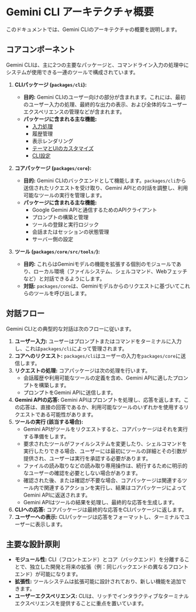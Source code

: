 # Gemini CLI アーキテクチャ概要

このドキュメントでは、Gemini CLIのアーキテクチャの概要を説明します。

## コアコンポーネント

Gemini CLIは、主に2つの主要なパッケージと、コマンドライン入力の処理中にシステムが使用できる一連のツールで構成されています。

1.  **CLIパッケージ (`packages/cli`):**

    - **目的:** Gemini CLIのユーザー向けの部分が含まれます。これには、最初のユーザー入力の処理、最終的な出力の表示、および全体的なユーザーエクスペリエンスの管理などが含まれます。
    - **パッケージに含まれる主な機能:**
      - [入力処理](./cli/commands.md)
      - 履歴管理
      - 表示レンダリング
      - [テーマとUIのカスタマイズ](./cli/themes.md)
      - [CLI設定](./cli/configuration.md)

2.  **コアパッケージ (`packages/core`):**

    - **目的:** Gemini CLIのバックエンドとして機能します。`packages/cli`から送信されたリクエストを受け取り、Gemini APIとの対話を調整し、利用可能なツールの実行を管理します。
    - **パッケージに含まれる主な機能:**
      - Google Gemini APIと通信するためのAPIクライアント
      - プロンプトの構築と管理
      - ツールの登録と実行ロジック
      - 会話またはセッションの状態管理
      - サーバー側の設定

3.  **ツール (`packages/core/src/tools/`):**
    - **目的:** これらはGeminiモデルの機能を拡張する個別のモジュールであり、ローカル環境（ファイルシステム、シェルコマンド、Webフェッチなど）と対話できるようにします。
    - **対話:** `packages/core`は、Geminiモデルからのリクエストに基づいてこれらのツールを呼び出します。

## 対話フロー

Gemini CLIとの典型的な対話は次のフローに従います。

1.  **ユーザー入力:** ユーザーはプロンプトまたはコマンドをターミナルに入力し、これは`packages/cli`によって管理されます。
2.  **コアへのリクエスト:** `packages/cli`はユーザーの入力を`packages/core`に送信します。
3.  **リクエストの処理:** コアパッケージは次の処理を行います。
    - 会話履歴や利用可能なツールの定義を含め、Gemini APIに適したプロンプトを構築します。
    - プロンプトをGemini APIに送信します。
4.  **Gemini APIの応答:** Gemini APIはプロンプトを処理し、応答を返します。この応答は、直接の回答であるか、利用可能なツールのいずれかを使用するリクエストである可能性があります。
5.  **ツールの実行 (該当する場合):**
    - Gemini APIがツールをリクエストすると、コアパッケージはそれを実行する準備をします。
    - 要求されたツールがファイルシステムを変更したり、シェルコマンドを実行したりできる場合、ユーザーには最初にツールの詳細とその引数が提供され、ユーザーは実行を承認する必要があります。
    - ファイルの読み取りなどの読み取り専用操作は、続行するために明示的なユーザーの確認を必要としない場合があります。
    - 確認された後、または確認が不要な場合、コアパッケージは関連するツール内で関連するアクションを実行し、結果はコアパッケージによってGemini APIに返送されます。
    - Gemini APIはツールの結果を処理し、最終的な応答を生成します。
6.  **CLIへの応答:** コアパッケージは最終的な応答をCLIパッケージに返します。
7.  **ユーザーへの表示:** CLIパッケージは応答をフォーマットし、ターミナルでユーザーに表示します。

## 主要な設計原則

- **モジュール性:** CLI（フロントエンド）とコア（バックエンド）を分離することで、独立した開発と将来の拡張（例：同じバックエンドの異なるフロントエンド）が可能になります。
- **拡張性:** ツールシステムは拡張可能に設計されており、新しい機能を追加できます。
- **ユーザーエクスペリエンス:** CLIは、リッチでインタラクティブなターミナルエクスペリエンスを提供することに重点を置いています。 